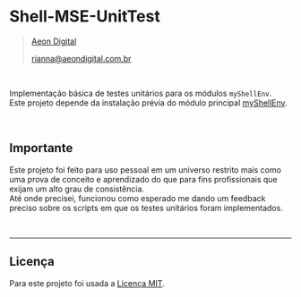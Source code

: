 Shell-MSE-UnitTest
==================

> [Aeon Digital](http://www.aeondigital.com.br)
>
> rianna@aeondigital.com.br

&nbsp;

Implementação básica de testes unitários para os módulos ``myShellEnv``.  
Este projeto depende da instalação prévia do módulo principal [myShellEnv](https://github.com/AeonDigital/Shell-MSE-Main-Module).  


&nbsp;
&nbsp;


## Importante

Este projeto foi feito para uso pessoal em um universo restrito mais como uma prova de conceito e aprendizado do que 
para fins profissionais que exijam um alto grau de consistência.  
Até onde precisei, funcionou como esperado me dando um feedback preciso sobre os scripts em que os testes unitários 
foram implementados.  


&nbsp;
&nbsp;

________________________________________________________________________________________________________________________



## Licença

Para este projeto foi usada a [Licença MIT](LICENCE.md).
